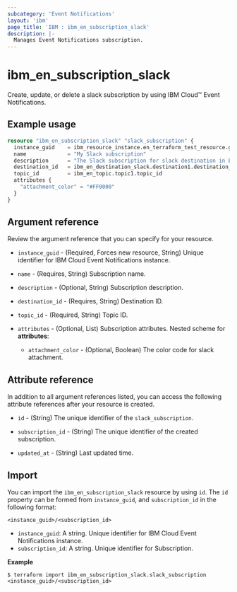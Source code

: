 ```yaml
---
subcategory: 'Event Notifications'
layout: 'ibm'
page_title: 'IBM : ibm_en_subscription_slack'
description: |-
  Manages Event Notifications subscription.
---
```


# ibm_en_subscription_slack

Create, update, or delete a slack subscription by using IBM Cloud™ Event Notifications.

## Example usage

```terraform
resource "ibm_en_subscription_slack" "slack_subscription" {
  instance_guid    = ibm_resource_instance.en_terraform_test_resource.guid
  name             = "My Slack subscription"
  description      = "The Slack subscription for slack destination in Event Notifications"
  destination_id   = ibm_en_destination_slack.destination1.destination_id
  topic_id         = ibm_en_topic.topic1.topic_id
  attributes {
    "attachment_color" = "#FF0000"
  }
}
```

## Argument reference

Review the argument reference that you can specify for your resource.

- `instance_guid` - (Required, Forces new resource, String) Unique identifier for IBM Cloud Event Notifications instance.

- `name` - (Requires, String) Subscription name.

- `description` - (Optional, String) Subscription description.

- `destination_id` - (Requires, String) Destination ID.

- `topic_id` - (Required, String) Topic ID.

- `attributes` - (Optional, List) Subscription attributes.
  Nested scheme for **attributes**:

  - `attachment_color` - (Optional, Boolean) The color code for slack attachment.

## Attribute reference

In addition to all argument references listed, you can access the following attribute references after your resource is created.

- `id` - (String) The unique identifier of the `slack_subscription`.

- `subscription_id` - (String) The unique identifier of the created subscription.

- `updated_at` - (String) Last updated time.

## Import

You can import the `ibm_en_subscription_slack` resource by using `id`.
The `id` property can be formed from `instance_guid`, and `subscription_id` in the following format:

```
<instance_guid>/<subscription_id>
```

- `instance_guid`: A string. Unique identifier for IBM Cloud Event Notifications instance.
- `subscription_id`: A string. Unique identifier for Subscription.

**Example**

```
$ terraform import ibm_en_subscription_slack.slack_subscription <instance_guid>/<subscription_id>
```

